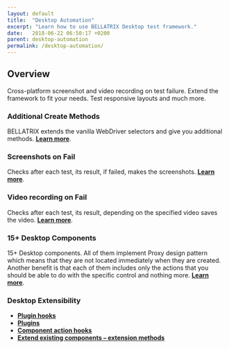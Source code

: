 ```yaml
---
layout: default
title:  "Desktop Automation"
excerpt: "Learn how to use BELLATRIX Desktop test framework."
date:   2018-06-22 06:50:17 +0200
parent: desktop-automation
permalink: /desktop-automation/
---
```

Overview
--------
Cross-platform screenshot and video recording on test failure. Extend the framework to fit your needs. Test responsive layouts and much more.

### Additional Create Methods ###
BELLATRIX extends the vanilla WebDriver selectors and give you additional methods. [**Learn more**](/locate-components.md).

### Screenshots on Fail ###
Checks after each test, its result, if failed, makes the screenshots. [**Learn more**](/troubleshooting-screenshots-on-fail.md).

### Video recording on Fail ###
Checks after each test, its result, depending on the specified video saves the video. [**Learn more**](/troubleshooting-video-recording.md).

### 15+ Desktop Components ###
15+ Desktop components. All of them implement Proxy design pattern which means that they are not located immediately when they are created. Another benefit is that each of them includes only the actions that you should be able to do with the specific control and nothing more. [**Learn more**](/common-controls.md).

### Desktop Extensibility ###
- [**Plugin hooks**](/extensibility-test-workflow-hooks.md)
- [**Plugins**](/extensibility-custom-test-workflow-plugins.md)
- [**Component action hooks**](/extensibility-component-action-hooks.md)
- [**Extend existing components – extension methods**](/extensibility-extend-existing-components.md)